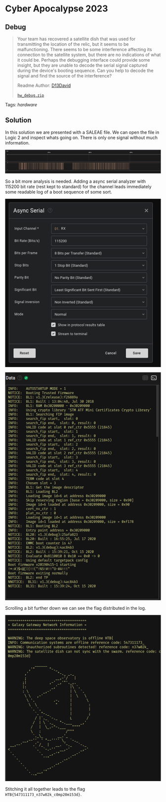 # Cyber Apocalypse 2023

## Debug

> Your team has recovered a satellite dish that was used for transmitting the location of the relic, but it seems to be malfunctioning. There seems to be some interference affecting its connection to the satellite system, but there are no indications of what it could be. Perhaps the debugging interface could provide some insight, but they are unable to decode the serial signal captured during the device's booting sequence. Can you help to decode the signal and find the source of the interference?
>
>  Readme Author: [D13David](https://github.com/D13David)
>
> [`hw_debug.zip`](hw_debug.zip)

Tags: _hardware_

## Solution
In this solution we are presented with a SALEAE file. We can open the file in Logic 2 and inspect whats going on. There is only one signal without much information. 

![signal](image001.png)

So a bit more analysis is needed. Adding a async serial analyzer with 115200 bit rate (rest kept to standard) for the channel leads immediately some readable log of a boot sequence of some sort.

![asyncserial](image002.png)

![bootlog](image003.png)

Scrolling a bit further down we can see the flag distributed in the log.

![flag](image004.png)

Stitching it all together leads to the flag `HTB{547311173_n37w02k_c0mp20m153d}`.